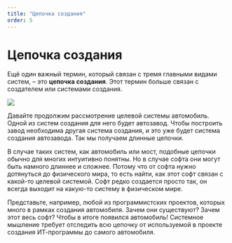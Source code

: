 ```yaml
---
title: "Цепочка создания"
order: 5
---
```


# Цепочка создания

Ещё один важный термин, который связан с тремя главными видами систем, – это **цепочка создания**. Этот термин больше связан с создателем или системами создания.

![](/ru/personal/systems-thinking-introduction/28.png)

Давайте продолжим рассмотрение целевой системы автомобиль. Одной из систем создания для него будет автозавод. Чтобы построить завод необходима другая система создания, и это уже будет система создания автозавода. Так мы получаем длинные цепочки.

В случае таких систем, как автомобиль или мост, подобные цепочки обычно для многих интуитивно понятны. Но в случае софта они могут быть намного длиннее и сложнее. Потому что от софта нужно дотянуться до физического мира, то есть найти, как этот софт связан с какой-то целевой системой. Софт редко создается просто так, он всегда выходит на какую-то систему в физическом мире.

Представьте, например, любой из программистских проектов, которых много в рамках создания автомобиля. Зачем они существуют? Зачем этот весь софт? Чтобы в итоге появился автомобиль! Системное мышление требует отследить всю цепочку от используемой в проекте создания ИТ-программы до самого автомобиля.